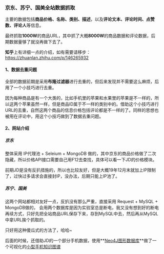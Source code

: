 ### 京东、苏宁、国美全站数据抓取

主要的数据包括**商品价格、名称、类别、描述**，以及**评论文本、评论时间、点赞数、评论人**等信息。

最终抓取**1000W**的商品URL，其中抓了大概**8000W**的商品数据和评论数据，后期数据量够了就没再做下去了。

**知乎**上有详细一点的介绍，如有需要请移步：https://zhuanlan.zhihu.com/p/146265932




#### 1、数据去重问题

全部的数据前期是采用**布隆过滤器**进行去重的，但后来发现并不需要这么麻烦，后用了一个小技巧进行去重。



因为每种商品是有一个大类的，比如手机里的苹果和水果里的苹果是不一样的，所以这两个苹果虽然一样，但是商品ID属于不一样的类别中的。借助这个小技巧进行URL的去重，自然这两个商品的信息价格包括评论都是不一样的了。同样的思想也被用在评论中，用这个小技巧做到了数据去重问题。



#### 2、网站介绍

##### **京东**

整体采用 IP代理池 + Seleium + MongoDB 做的，其中京东的商品价格做了二次隐藏，所以价格API接口需要自己用F12去查找，具体可以看一下JD的价格模块。

前期JD是没有反扒措施的，所以也比较友好，但是大概19年12月末就加上IP限制了，过快过多请求会直接封IP，没办法，后期只能上IP池了。

##### 苏宁、国美

这两个网站都相对友好一点，反扒没有那么严重，直接采用 Request + MySQL + MongoDB做的， 会用两个数据库是因为实验室总是断电，我又没有想到好的断电再续方式，只好先把全站商品URL保存下来，存到MySQL中去，然后再从MySQL中拿URL挨个抓取的。

只好用这种傻瓜式的方法了，哈哈~  



后面的时候，还借助JD的一个部分手机数据，使用**[Neo4J图形数据库](https://baike.baidu.com/item/Neo4j/9952114?fr=aladdin)**做了一个可视化的[小型手机知识图谱](https://github.com/forthespada/JD_Cellphone_KnowledgeGraph)

